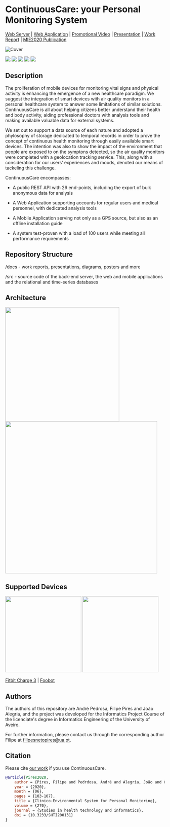 # ContinuousCare: your Personal Monitoring System

[Web Server](https://github.com/FilipePires98/ContinuousCare/tree/main/src/Server) | [Web Application](https://github.com/FilipePires98/ContinuousCare/tree/main/src/Client) | [Promotional Video](https://github.com/FilipePires98/ContinuousCare/blob/main/PromotionalVideo.mp4) | [Presentation](https://github.com/FilipePires98/ContinuousCare/blob/main/docs/presentations/Final_Presentation.pdf) | [Work Report](https://github.com/FilipePires98/ContinuousCare/blob/main/docs/reports/Final%20Report.pdf) | [MIE2020 Publication](https://ebooks.iospress.nl/publication/54133)

![Cover](https://github.com/FilipePires98/ContinuousCare/blob/main/docs/presentations/img/CoverSlide.png)

![](https://img.shields.io/badge/PRs-Welcome-success)
![](https://img.shields.io/badge/Deployment-Docker-blue)
![](https://img.shields.io/badge/Platform-Web-blue)
![](https://img.shields.io/badge/Platform-Mobile-blue)
![](https://img.shields.io/badge/License-MIT-lightgrey)

## Description 

The proliferation of mobile devices for monitoring vital signs and physical activity is enhancing the emergence of a new healthcare paradigm. 
We suggest the integration of smart devices with air quality monitors in a personal healthcare system to answer some limitations of similar solutions. 
ContinuousCare is all about helping citizens better understand their health and body activity, aiding professional doctors with analysis tools and making available valuable data for external systems. 

We set out to support a data source of each nature and adopted a phylosophy of storage dedicated to temporal records in order to prove the concept of continuous health monitoring through easily available smart devices.
The intention was also to show the impact of the environment that people are exposed to on the symptons detected, so the air quality monitors were completed with a geolocation tracking service. This, along with a consideration for our users’ experiences and moods, denoted our means of tackeling this challenge.

ContinuousCare encompasses:

- A public REST API with 26 end-points, including the export of bulk anonymous data for analysis

- A Web Application supporting accounts for regular users and medical personnel, with dedicated analysis tools

- A Mobile Application serving not only as a GPS source, but also as an offline installation guide

- A system test-proven with a load of 100 users  while meeting all performance requirements

##  Repository Structure

/docs - work reports, presentations, diagrams, posters and more

/src - source code of the back-end server, the web and mobile applications and the relational and time-series databases

## Architecture 

<img src="https://github.com/FilipePires98/ContinuousCare/blob/main/docs/diagrams/architecture/Architecture.png" width="360px">

<img src="https://github.com/FilipePires98/ContinuousCare/blob/main/docs/diagrams/implementation/Implementation.png" width="480px">

## Supported Devices 

<p float="left">
  <img src="https://github.com/FilipePires98/ContinuousCare/blob/main/docs/presentations/img/FitbitCharge3.jpg" width="240px">
  <img src="https://github.com/FilipePires98/ContinuousCare/blob/main/docs/presentations/img/Foobot.jpg" width="240px">
</p>

[Fitbit Charge 3](https://www.fitbit.com/global/eu/home) | [Foobot](https://foobot.io/)

## Authors

The authors of this repository are André Pedrosa, Filipe Pires and João Alegria, and the project was developed for the Informatics Project Course of the licenciate's degree in Informatics Engineering of the University of Aveiro.

For further information, please contact us through the corresponding author Filipe at filipesnetopires@ua.pt.

## Citation

Please cite [our work](https://ebooks.iospress.nl/publication/54133) if you use ContinuousCare.

```bib
@article{Pires2020,
    author = {Pires, Filipe and Pedrdosa, André and Alegria, João and Costa, Carlos},
    year = {2020},
    month = {06},
    pages = {103-107},
    title = {Clinico-Environmental System for Personal Monitoring},
    volume = {270},
    journal = {Studies in health technology and informatics},
    doi = {10.3233/SHTI200131}
}
```
